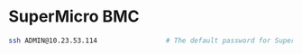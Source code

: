 # SuperMicro BMC

```bash
ssh ADMIN@10.23.53.114                 # The default password for SuperMicro is ADMIN
```
